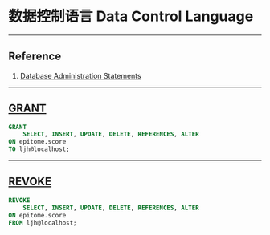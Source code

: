 # 数据控制语言 Data Control Language

---
## Reference
1. [Database Administration Statements](https://dev.mysql.com/doc/refman/8.0/en/sql-server-administration-statements.html)
--- 
## [GRANT](https://dev.mysql.com/doc/refman/8.0/en/grant.html)
```sql
GRANT
    SELECT, INSERT, UPDATE, DELETE, REFERENCES, ALTER
ON epitome.score
TO ljh@localhost;
```
---
## [REVOKE](https://dev.mysql.com/doc/refman/8.0/en/revoke.html)
```sql
REVOKE
    SELECT, INSERT, UPDATE, DELETE, REFERENCES, ALTER
ON epitome.score
FROM ljh@localhost;
```